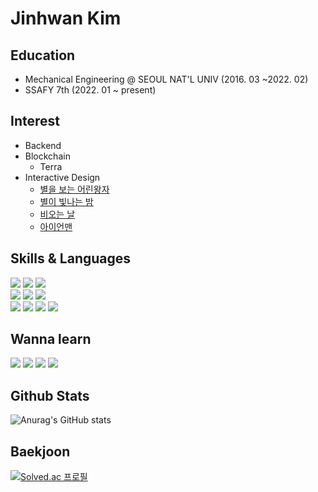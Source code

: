 # Jinhwan Kim

## Education
- Mechanical Engineering @ SEOUL NAT'L UNIV (2016. 03 ~2022. 02)
- SSAFY 7th (2022. 01 ~ present)

## Interest
- Backend
- Blockchain 
  - Terra
- Interactive Design
  - [별을 보는 어린왕자](https://harveydev24.github.io/interactive_design/star/)
  - [별이 빛나는 밤](https://harveydev24.github.io/interactive_design/pointillization/)
  - [비오는 날](https://harveydev24.github.io/interactive_design/rain/)
  - [아이언맨](https://harveydev24.github.io/interactive_design/pixel_rain/)

## Skills & Languages
<div>
  <img src="https://img.shields.io/badge/Python-3776AB.svg?&style=flat&logo=Python&logoColor=white"/>
  <img src="https://img.shields.io/badge/C++-00599C?style=flat&logo=c%2B%2B&logoColor=white"/>
  <img src="https://img.shields.io/badge/ROS-22314E?style=flat&logo=ROS&logoColor=white"/><br>
  <img src="https://img.shields.io/badge/Django-092E20?style=flat&logo=Django&logoColor=white"/>
  <img src="https://img.shields.io/badge/Git-F05032?style=flat&logo=Git&logoColor=white"/>
  <img src="https://img.shields.io/badge/GitHub-181717?style=flat&logo=GitHub&logoColor=white"/><br>
  <img src="https://img.shields.io/badge/Javascript-F7DF1E?style=flat&logo=Javascript&logoColor=white"/>
  <img src="https://img.shields.io/badge/React-61DAFB?style=flat&logo=React&logoColor=white"/>
  <img src="https://img.shields.io/badge/HTML-E34F26?style=flat&logo=HTML5&logoColor=white"/>
  <img src="https://img.shields.io/badge/CSS-1572B6?style=flat&logo=CSS3&logoColor=white"/>
</div>

## Wanna learn
<div>
  <img src="https://img.shields.io/badge/Go-00ADD8?style=flat&logo=Go&logoColor=white"/>
  <img src="https://img.shields.io/badge/Java-007396?style=flat&logo=Java&logoColor=white"/>
  <img src="https://img.shields.io/badge/Spring-6DB33F?style=flat&logo=Spring&logoColor=white"/>
  <img src="https://img.shields.io/badge/Solidity-363636?style=flat&logo=Solidity&logoColor=white"/>
</div>

## Github Stats
![Anurag's GitHub stats](https://github-readme-stats.vercel.app/api?username=harveydev24&show_icons=true&theme=dark)

## Baekjoon
[![Solved.ac
프로필](http://mazassumnida.wtf/api/v2/generate_badge?boj=koki0824)](https://solved.ac/koki0824)


